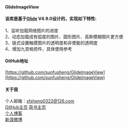 #### GlideImageView 
                    
#### 该库是基于[Glide](https://github.com/bumptech/glide) V4.9.0设计的，实现如下特性:<br/>
1、监听加载网络图片的进度<br/>
2、动态加载成有弧度的图片、圆形图片、高斯模糊图片更方便<br/>
3、链式设置触摸图片的透明度和非使能的透明度<br/>
4、增加九宫格控件，具体使用参考<br/>

#### GitHub地址

[https://github.com/sunfusheng/GlideImageView](https://github.com/sunfusheng/GlideImageView)

#### 关于我

个人邮箱：sfsheng0322@126.com  
[GitHub主页](https://github.com/sunfusheng)
[简书主页](http://www.jianshu.com/users/88509e7e2ed1/latest_articles)  
[个人博客](http://sunfusheng.com/)  
[新浪微博](http://weibo.com/u/3852192525)  





















  